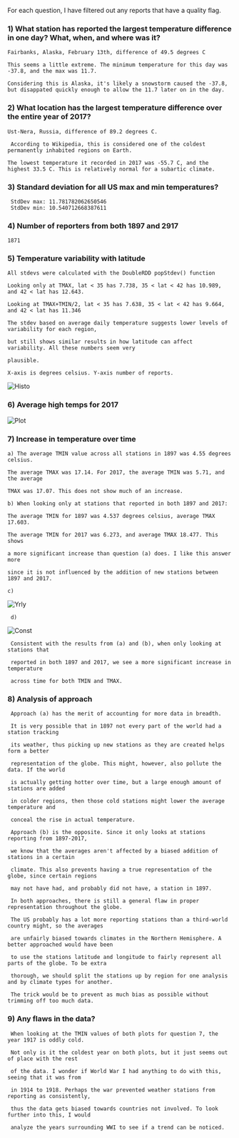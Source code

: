 For each question, I have filtered out any reports that have a quality flag.

### 1) What station has reported the largest temperature difference in one day? What, when, and where was it?
    
    Fairbanks, Alaska, February 13th, difference of 49.5 degrees C

    This seems a little extreme. The minimum temperature for this day was -37.8, and the max was 11.7.
    
    Considering this is Alaska, it's likely a snowstorm caused the -37.8, but disappated quickly enough to allow the 11.7 later on in the day. 

### 2) What location has the largest temperature difference over the entire year of 2017?

    Ust-Nera, Russia, difference of 89.2 degrees C.
    
     According to Wikipedia, this is considered one of the coldest permanently inhabited regions on Earth.

    The lowest temperature it recorded in 2017 was -55.7 C, and the highest 33.5 C. This is relatively normal for a subartic climate.  


### 3) Standard deviation for all US max and min temperatures?

     StdDev max: 11.781782062650546 
     StdDev min: 10.540712668387611

### 4) Number of reporters from both 1897 and 2917

    1871

### 5) Temperature variability with latitude

    All stdevs were calculated with the DoubleRDD popStdev() function

    Looking only at TMAX, lat < 35 has 7.738, 35 < lat < 42 has 10.989, and 42 < lat has 12.643.

    Looking at TMAX+TMIN/2, lat < 35 has 7.638, 35 < lat < 42 has 9.664, and 42 < lat has 11.346

    The stdev based on average daily temperature suggests lower levels of variability for each region,
    
    but still shows similar results in how latitude can affect variability. All these numbers seem very

    plausible. 

    X-axis is degrees celsius. Y-axis number of reports.

![Histo](src/main/scala/sparkrdd2/histoHighTemps)


### 6) Average high temps for 2017

![Plot](src/main/scala/sparkrdd2/realLatLon.PNG)

### 7) Increase in temperature over time

    a) The average TMIN value across all stations in 1897 was 4.55 degrees celsius.

    The average TMAX was 17.14. For 2017, the average TMIN was 5.71, and the average

    TMAX was 17.07. This does not show much of an increase. 

    b) When looking only at stations that reported in both 1897 and 2017:

    The average TMIN for 1897 was 4.537 degrees celsius, average TMAX 17.603.

    The average TMIN for 2017 was 6.273, and average TMAX 18.477. This shows

    a more significant increase than question (a) does. I like this answer more

    since it is not influenced by the addition of new stations between 1897 and 2017.  

    c)

![Yrly](src/main/scala/sparkrdd2/yearly1897.png)

     d)

![Const](src/main/scala/sparkrdd2/yearlyConstant.png)

     Consistent with the results from (a) and (b), when only looking at stations that

     reported in both 1897 and 2017, we see a more significant increase in temperature

     across time for both TMIN and TMAX. 

### 8) Analysis of approach

     Approach (a) has the merit of accounting for more data in breadth. 

     It is very possible that in 1897 not every part of the world had a station tracking

     its weather, thus picking up new stations as they are created helps form a better

     representation of the globe. This might, however, also pollute the data. If the world

     is actually getting hotter over time, but a large enough amount of stations are added 

     in colder regions, then those cold stations might lower the average temperature and 
     
     conceal the rise in actual temperature. 

     Approach (b) is the opposite. Since it only looks at stations reporting from 1897-2017,

     we know that the averages aren't affected by a biased addition of stations in a certain
     
     climate. This also prevents having a true representation of the globe, since certain regions

     may not have had, and probably did not have, a station in 1897.

     In both approaches, there is still a general flaw in proper representation throughout the globe.

     The US probably has a lot more reporting stations than a third-world country might, so the averages

     are unfairly biased towards climates in the Northern Hemisphere. A better approached would have been 

     to use the stations latitude and longitude to fairly represent all parts of the globe. To be extra

     thorough, we should split the stations up by region for one analysis and by climate types for another.

     The trick would be to prevent as much bias as possible without trimming off too much data. 

### 9) Any flaws in the data?

     When looking at the TMIN values of both plots for question 7, the year 1917 is oddly cold.

     Not only is it the coldest year on both plots, but it just seems out of place with the rest
     
     of the data. I wonder if World War I had anything to do with this, seeing that it was from

     in 1914 to 1918. Perhaps the war prevented weather stations from reporting as consistently,

     thus the data gets biased towards countries not involved. To look further into this, I would

     analyze the years surrounding WWI to see if a trend can be noticed. 
